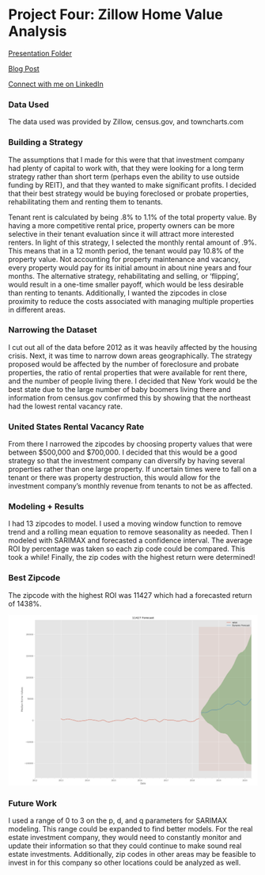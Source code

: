# Project Four: Zillow Home Value Analysis

[Presentation Folder](https://drive.google.com/drive/folders/1tdyW9p7PeGVQl0mVuZsnQAp-svj1YHFj?usp=sharing)

[Blog Post](https://solerjaklyn.medium.com/zillow-home-value-analysis-d1afece85fcc)

[Connect with me on LinkedIn](https://www.linkedin.com/in/jaklyn-soler-6a298965/)


### Data Used

The data used was provided by Zillow, census.gov, and towncharts.com


### Building a Strategy

The assumptions that I made for this were that that investment company had plenty of capital to work with, that they were looking for a long term strategy rather than short term (perhaps even the ability to use outside funding by REIT), and that they wanted to make significant profits. I decided that their best strategy would be buying foreclosed or probate properties, rehabilitating them and renting them to tenants.

Tenant rent is calculated by being .8% to 1.1% of the total property value. By having a more competitive rental price, property owners can be more selective in their tenant evaluation since it will attract more interested renters. In light of this strategy, I selected the monthly rental amount of .9%. This means that in a 12 month period, the tenant would pay 10.8% of the property value. Not accounting for property maintenance and vacancy, every property would pay for its initial amount in about nine years and four months. The alternative strategy, rehabilitating and selling, or ‘flipping’, would result in a one-time smaller payoff, which would be less desirable than renting to tenants. Additionally, I wanted the zipcodes in close proximity to reduce the costs associated with managing multiple properties in different areas.

### Narrowing the Dataset

I cut out all of the data before 2012 as it was heavily affected by the housing crisis. Next, it was time to narrow down areas geographically. The strategy proposed would be affected by the number of foreclosure and probate properties, the ratio of rental properties that were available for rent there, and the number of people living there.
I decided that New York would be the best state due to the large number of baby boomers living there and information from census.gov confirmed this by showing that the northeast had the lowest rental vacancy rate.

### United States Rental Vacancy Rate

From there I narrowed the zipcodes by choosing property values that were between $500,000 and $700,000. I decided that this would be a good strategy so that the investment company can diversify by having several properties rather than one large property. If uncertain times were to fall on a tenant or there was property destruction, this would allow for the investment company’s monthly revenue from tenants to not be as affected.

### Modeling + Results

I had 13 zipcodes to model. I used a moving window function to remove trend and a rolling mean equation to remove seasonality as needed. Then I modeled with SARIMAX and forecasted a confidence interval. The average ROI by percentage was taken so each zip code could be compared. This took a while! Finally, the zip codes with the highest return were determined!

### Best Zipcode

The zipcode with the highest ROI was 11427 which had a forecasted return of 1438%.

![](NOTEBOOKS/data/forecast)

### Future Work

I used a range of 0 to 3 on the p, d, and q parameters for SARIMAX modeling. This range could be expanded to find better models. For the real estate investment company, they would need to constantly monitor and update their information so that they could continue to make sound real estate investments. Additionally, zip codes in other areas may be feasible to invest in for this company so other locations could be analyzed as well.